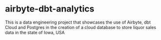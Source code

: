 # airbyte-dbt-analytics
This is a data engineering project that showcases the use of Airbyte, dbt Cloud and Postgres in the creation of a cloud database to store liquor sales data in the state of Iowa, USA 
